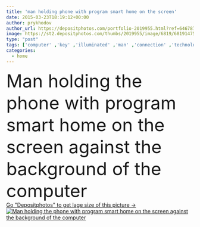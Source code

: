 ```yaml
---
title: 'man holding phone with program smart home on the screen'
date: 2015-03-23T18:19:12+00:00
author: prykhodov
author_url: https://depositphotos.com/portfolio-2019955.html?ref=64678756
image: https://st2.depositphotos.com/thumbs/2019955/image/6819/68191475/api_thumb_450.jpg?forcejpeg=true
type: "post"
tags: ['computer' ,'key' ,'illuminated' ,'man' ,'connection' ,'technology' ,'hand' ,'building' ,'house' ,'lamp' ,'home' ,'hold' ,'button' ,'communication' ,'device' ,'display' ,'electronic' ,'mobile' ,'phone' ,'screen' ,'smart' ,'wireless' ,'touch' ,'monitor' ,'internet' ,'room' ,'information' ,'temperature' ,'camera' ,'remote' ,'security' ,'lock' ,'online' ,'system' ,'tablet' ,'clever' ,'setting' ,'control' ,'gadget' ,'video' ,'alarm' ,'thermostat' ,'automated' ,'interface' ,'software' ,'smartphone' ,'pda' ,'sensory' ,'app' ,'gadgets' ]
categories: 
  - home
---
```

<div aling="center">
            <font size="60"> Man holding the phone with program smart home on the screen against the background of the computer</font>   
</div>
<div>
    <a href='https://st2.depositphotos.com/thumbs/2019955/image/6819/68191475/api_thumb_450.jpg?forcejpeg=true?ref=64678756' target=_blank > Go "Depositphotos" to get lage size of this picture ->
        <img href='https://st2.depositphotos.com/thumbs/2019955/image/6819/68191475/api_thumb_450.jpg?forcejpeg=true?ref=64678756' src='https://st2.depositphotos.com/2019955/6819/i/950/depositphotos_68191475-stock-photo-man-holding-phone-with-program.jpg?forcejpeg=true' alt='Man holding the phone with program smart home on the screen against the background of the computer' >
    </a>
</div>
